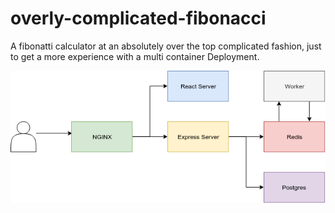 # overly-complicated-fibonacci
A fibonatti calculator at an absolutely over the top complicated fashion, just to get a more experience with a multi container Deployment.
  
![](https://raw.githubusercontent.com/pferrervich/overly-complicated-fibonacci/master/diagram.png)
